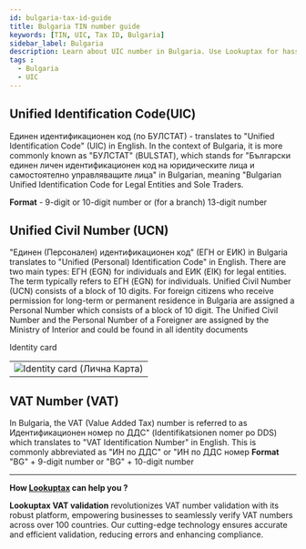 ```yaml
---
id: bulgaria-tax-id-guide
title: Bulgaria TIN number guide
keywords: [TIN, UIC, Tax ID, Bulgaria]
sidebar_label: Bulgaria
description: Learn about UIC number in Bulgaria. Use Lookuptax for hassle-free tax id validation in Bulgaria and other 100+ countries
tags : 
  - Bulgaria
  - UIC
---
```


##  Unified Identification Code(UIC)
Единен идентификационен код (по БУЛСТАТ) - translates to "Unified Identification Code" (UIC) in English. In the context of Bulgaria, it is more commonly known as "БУЛСТАТ" (BULSTAT), which stands for "Български единен личен идентификационен код на юридическите лица и самостоятелно управляващите лица" in Bulgarian, meaning "Bulgarian Unified Identification Code for Legal Entities and Sole Traders.

**Format**  - 9-digit or 10-digit number or (for a branch) 13-digit number

## Unified Civil Number (UCN)
"Единен (Персонален) идентификационен код" (ЕГН or ЕИК) in Bulgaria translates to "Unified (Personal) Identification Code" in English. There are two main types: ЕГН (EGN) for individuals and ЕИК (EIK) for legal entities. The term typically refers to ЕГН (EGN) for individuals. Unified Civil Number (UCN) consists of a block of 10 digits. For foreign citizens who receive permission for long-term or permanent residence in Bulgaria are assigned a Personal Number which consists of a block of 10 digit. The Unified Civil Number and the Personal Number of a Foreigner are assigned by the Ministry of Interior and could be found in all identity documents

<table align="center" border="0px" border-color="#dedede"><tr><td>
  <img src="/docs/img/taxid/Identity-card.PNG" alt="Identity card (Лична Карта)"/>
  </td></tr>Identity card</td></tr>
</table>

## VAT Number (VAT)
In Bulgaria, the VAT (Value Added Tax) number is referred to as Идентификационен номер по ДДС" (Identifikatsionen nomer po DDS) which translates to "VAT Identification Number" in English. This is commonly abbreviated as "ИН по ДДС" or "ИН по ДДС номер
**Format** "BG" + 9-digit number or "BG" + 10-digit number

----
**How [Lookuptax](https://lookuptax.com/) can help you ?**

**Lookuptax VAT validation** revolutionizes VAT number validation with its robust platform, empowering businesses to seamlessly verify VAT numbers across over 100 countries. Our cutting-edge technology ensures accurate and efficient validation, reducing errors and enhancing compliance.
